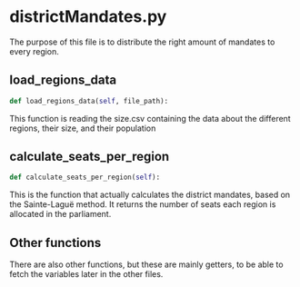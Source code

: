 # districtMandates.py

The purpose of this file is to distribute the right amount of mandates to every region.

## load_regions_data

```python
def load_regions_data(self, file_path):
```

This function is reading the size.csv containing the data about the different regions, their size, and their population

## calculate_seats_per_region

```python
def calculate_seats_per_region(self):
```

This is the function that actually calculates the district mandates, based on the Sainte-Laguë method.
It returns the number of seats each region is allocated in the parliament.

## Other functions

There are also other functions, but these are mainly getters, to be able to fetch the variables later in the other files.
